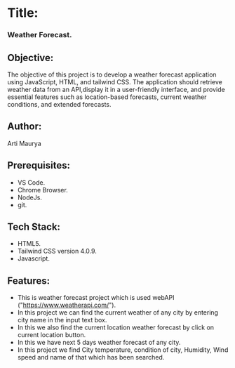 <!-- github link:- https://github.com/Arti2510/Course4_Project_Weather_Forecast.git -->

# Title: 
### Weather Forecast.

## Objective: 
The objective of this project is to develop a weather forecast application using JavaScript, HTML, and tailwind CSS. The application should retrieve weather data from an API,display it in a user-friendly interface, and provide essential features such as location-based forecasts, current weather conditions, and extended forecasts.

## Author:
Arti Maurya

## Prerequisites:
- VS Code.
- Chrome Browser.
- NodeJs.
- git.

## Tech Stack:
- HTML5.
- Tailwind CSS version 4.0.9.
- Javascript.

## Features:
- This is weather forecast project which is used webAPI ("https://www.weatherapi.com/").
- In this project we can find the current weather of any city by entering city name in the input text box.
- In this we also find the current location weather forecast by click on current location button.
- In this we have next 5 days weather forecast of any city.
- In this project we find City temperature, condition of city, Humidity, Wind speed and name of that which has been searched.

